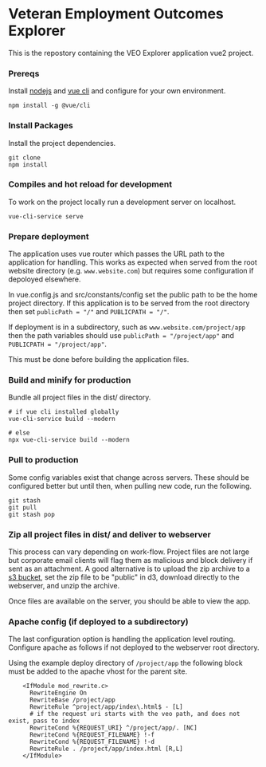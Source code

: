 # Veteran Employment Outcomes Explorer
This is the repostory containing the VEO Explorer application vue2 project. 


### Prereqs
Install [nodejs](https://nodejs.org/en/) and [vue cli](https://cli.vuejs.org/guide/installation.html) and configure for your own environment.

``` 
npm install -g @vue/cli
```

### Install Packages
Install the project dependencies.
```
git clone
npm install
```

### Compiles and hot reload for development
To work on the project locally run a development server on localhost.
```
vue-cli-service serve
```

### Prepare deployment
The application uses vue router which passes the URL path to the application for handling. This works as expected when served from the root website directory (e.g. ```www.website.com```) but requires some configuration if depoloyed elsewhere.

In vue.config.js and src/constants/config set the public path to be the home project directory. If this application is to be served from the root directory then set
```publicPath = "/"``` and ```PUBLICPATH = "/"```. 

If deployment is in a subdirectory, such as ```www.website.com/project/app``` then the path variables should use 
```publicPath = "/project/app"``` and ```PUBLICPATH = "/project/app"```. 

This must be done before building the application files.

### Build and minify for production
Bundle all project files in the dist/ directory. 
```
# if vue cli installed globally
vue-cli-service build --modern

# else
npx vue-cli-service build --modern
```

### Pull to production
Some config variables exist that change across servers. These should be configured better but until then, when pulling new code, run the following.
```
git stash
git pull
git stash pop
```

### Zip all project files in dist/ and deliver to webserver
This process can vary depending on work-flow. Project files are not large but corporate email clients will flag them as malicious and block delivery if sent as an attachment. A good alternative is to upload the zip archive to a [s3 bucket](https://aws.amazon.com/s3/), set the zip file to be "public" in d3, download directly to the webserver, and unzip the archive.

Once files are available on the server, you should be able to view the app.

### Apache config (if deployed to a subdirectory)
The last configuration option is handling the application level routing. Configure apache as follows if not deployed to the webserver root directory.

Using the example deploy directory of ```/project/app``` the following block must be added to the apache vhost for the parent site.
```
    <IfModule mod_rewrite.c>
      RewriteEngine On
      RewriteBase /project/app
      RewriteRule ^project/app/index\.html$ - [L]
      # if the request uri starts with the veo path, and does not exist, pass to index
      RewriteCond %{REQUEST_URI} ^/project/app/. [NC]
      RewriteCond %{REQUEST_FILENAME} !-f
      RewriteCond %{REQUEST_FILENAME} !-d
      RewriteRule . /project/app/index.html [R,L]
    </IfModule>
```

